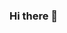 ### Hi there 👋

<!--
**physxz/physxz** is a ✨ _special_ ✨ repository because its `README.md` (this file) appears on your GitHub profile.

Here are some ideas to get you started:

- 🔭 I’m currently working on my thesis
- 🌱 I’m currently learning Python
- 📫 How to reach me: zhaosx@hit.edu.cn
-->
